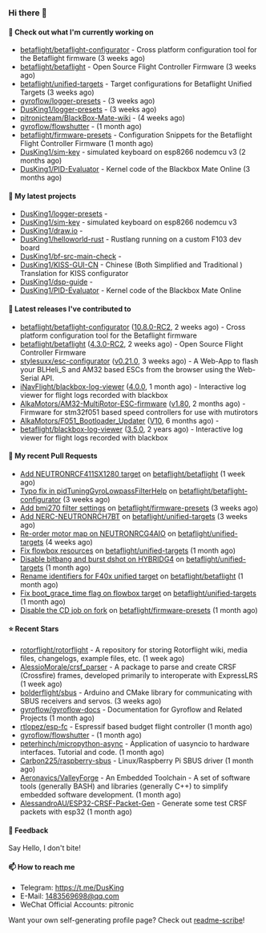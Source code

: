 ### Hi there 👋

#### 👷 Check out what I'm currently working on

- [betaflight/betaflight-configurator](https://github.com/betaflight/betaflight-configurator) - Cross platform configuration tool for the Betaflight firmware (3 weeks ago)
- [betaflight/betaflight](https://github.com/betaflight/betaflight) - Open Source Flight Controller Firmware (3 weeks ago)
- [betaflight/unified-targets](https://github.com/betaflight/unified-targets) - Target configurations for Betaflight Unified Targets (3 weeks ago)
- [gyroflow/logger-presets](https://github.com/gyroflow/logger-presets) -  (3 weeks ago)
- [DusKing1/logger-presets](https://github.com/DusKing1/logger-presets) -  (3 weeks ago)
- [pitronicteam/BlackBox-Mate-wiki](https://github.com/pitronicteam/BlackBox-Mate-wiki) -  (4 weeks ago)
- [gyroflow/flowshutter](https://github.com/gyroflow/flowshutter) -  (1 month ago)
- [betaflight/firmware-presets](https://github.com/betaflight/firmware-presets) - Configuration Snippets for the Betaflight Flight Controller Firmware (1 month ago)
- [DusKing1/sim-key](https://github.com/DusKing1/sim-key) - simulated keyboard on esp8266 nodemcu v3 (2 months ago)
- [DusKing1/PID-Evaluator](https://github.com/DusKing1/PID-Evaluator) - Kernel code of the Blackbox Mate Online (3 months ago)

#### 🌱 My latest projects

- [DusKing1/logger-presets](https://github.com/DusKing1/logger-presets) - 
- [DusKing1/sim-key](https://github.com/DusKing1/sim-key) - simulated keyboard on esp8266 nodemcu v3
- [DusKing1/draw.io](https://github.com/DusKing1/draw.io) - 
- [DusKing1/helloworld-rust](https://github.com/DusKing1/helloworld-rust) - Rustlang running on a custom F103 dev board
- [DusKing1/bf-src-main-check](https://github.com/DusKing1/bf-src-main-check) - 
- [DusKing1/KISS-GUI-CN](https://github.com/DusKing1/KISS-GUI-CN) - Chinese (Both Simplified and Traditional ) Translation for KISS configurator
- [DusKing1/dsp-guide](https://github.com/DusKing1/dsp-guide) - 
- [DusKing1/PID-Evaluator](https://github.com/DusKing1/PID-Evaluator) - Kernel code of the Blackbox Mate Online

#### 🔭 Latest releases I've contributed to

- [betaflight/betaflight-configurator](https://github.com/betaflight/betaflight-configurator) ([10.8.0-RC2](https://github.com/betaflight/betaflight-configurator/releases/tag/10.8.0-RC2), 2 weeks ago) - Cross platform configuration tool for the Betaflight firmware
- [betaflight/betaflight](https://github.com/betaflight/betaflight) ([4.3.0-RC2](https://github.com/betaflight/betaflight/releases/tag/4.3.0-RC2), 2 weeks ago) - Open Source Flight Controller Firmware
- [stylesuxx/esc-configurator](https://github.com/stylesuxx/esc-configurator) ([v0.21.0](https://github.com/stylesuxx/esc-configurator/releases/tag/v0.21.0), 3 weeks ago) - A Web-App to flash your BLHeli_S and AM32 based ESCs from the browser using the Web-Serial API.
- [iNavFlight/blackbox-log-viewer](https://github.com/iNavFlight/blackbox-log-viewer) ([4.0.0](https://github.com/iNavFlight/blackbox-log-viewer/releases/tag/4.0.0), 1 month ago) - Interactive log viewer for flight logs recorded with blackbox
- [AlkaMotors/AM32-MultiRotor-ESC-firmware](https://github.com/AlkaMotors/AM32-MultiRotor-ESC-firmware) ([v1.80](https://github.com/AlkaMotors/AM32-MultiRotor-ESC-firmware/releases/tag/v1.80), 2 months ago) - Firmware for stm32f051 based speed controllers for use with mutirotors
- [AlkaMotors/F051_Bootloader_Updater](https://github.com/AlkaMotors/F051_Bootloader_Updater) ([V10](https://github.com/AlkaMotors/F051_Bootloader_Updater/releases/tag/V10), 6 months ago) - 
- [betaflight/blackbox-log-viewer](https://github.com/betaflight/blackbox-log-viewer) ([3.5.0](https://github.com/betaflight/blackbox-log-viewer/releases/tag/3.5.0), 2 years ago) - Interactive log viewer for flight logs recorded with blackbox

#### 🔨 My recent Pull Requests

- [Add NEUTRONRCF411SX1280 target](https://github.com/betaflight/betaflight/pull/11301) on [betaflight/betaflight](https://github.com/betaflight/betaflight) (1 week ago)
- [Typo fix in pidTuningGyroLowpassFilterHelp](https://github.com/betaflight/betaflight-configurator/pull/2741) on [betaflight/betaflight-configurator](https://github.com/betaflight/betaflight-configurator) (3 weeks ago)
- [Add bmi270 filter settings](https://github.com/betaflight/firmware-presets/pull/141) on [betaflight/firmware-presets](https://github.com/betaflight/firmware-presets) (3 weeks ago)
- [Add NERC-NEUTRONRCH7BT](https://github.com/betaflight/unified-targets/pull/550) on [betaflight/unified-targets](https://github.com/betaflight/unified-targets) (3 weeks ago)
- [Re-order motor map on NEUTRONRCG4AIO](https://github.com/betaflight/unified-targets/pull/548) on [betaflight/unified-targets](https://github.com/betaflight/unified-targets) (4 weeks ago)
- [Fix flowbox resources](https://github.com/betaflight/unified-targets/pull/547) on [betaflight/unified-targets](https://github.com/betaflight/unified-targets) (1 month ago)
- [Disable bitbang and burst dshot on HYBRIDG4](https://github.com/betaflight/unified-targets/pull/545) on [betaflight/unified-targets](https://github.com/betaflight/unified-targets) (1 month ago)
- [Rename identifiers for F40x unified target](https://github.com/betaflight/betaflight/pull/11142) on [betaflight/betaflight](https://github.com/betaflight/betaflight) (1 month ago)
- [Fix boot_grace_time flag on flowbox target](https://github.com/betaflight/unified-targets/pull/538) on [betaflight/unified-targets](https://github.com/betaflight/unified-targets) (1 month ago)
- [Disable the CD job on fork](https://github.com/betaflight/firmware-presets/pull/104) on [betaflight/firmware-presets](https://github.com/betaflight/firmware-presets) (1 month ago)

#### ⭐ Recent Stars

- [rotorflight/rotorflight](https://github.com/rotorflight/rotorflight) - A repository for storing Rotorflight wiki, media files, changelogs, example files, etc. (1 week ago)
- [AlessioMorale/crsf_parser](https://github.com/AlessioMorale/crsf_parser) - A package to parse and create CRSF (Crossfire) frames, developed primarily to interoperate with ExpressLRS (1 week ago)
- [bolderflight/sbus](https://github.com/bolderflight/sbus) - Arduino and CMake library for communicating with SBUS receivers and servos. (3 weeks ago)
- [gyroflow/gyroflow-docs](https://github.com/gyroflow/gyroflow-docs) - Documentation for Gyroflow and Related Projects (1 month ago)
- [rtlopez/esp-fc](https://github.com/rtlopez/esp-fc) - Espressif based budget flight controller (1 month ago)
- [gyroflow/flowshutter](https://github.com/gyroflow/flowshutter) -  (1 month ago)
- [peterhinch/micropython-async](https://github.com/peterhinch/micropython-async) - Application of uasyncio to hardware interfaces. Tutorial and code. (1 month ago)
- [Carbon225/raspberry-sbus](https://github.com/Carbon225/raspberry-sbus) - Linux/Raspberry Pi SBUS driver (1 month ago)
- [Aeronavics/ValleyForge](https://github.com/Aeronavics/ValleyForge) - An Embedded Toolchain - A set of software tools (generally BASH) and libraries (generally C&#43;&#43;) to simplify embedded software development. (1 month ago)
- [AlessandroAU/ESP32-CRSF-Packet-Gen](https://github.com/AlessandroAU/ESP32-CRSF-Packet-Gen) - Generate some test CRSF packets with esp32 (1 month ago)

#### 💬 Feedback

Say Hello, I don't bite!

#### 📫 How to reach me

- Telegram: https://t.me/DusKing
- E-Mail: 1483569698@qq.com
- WeChat Official Accounts: pitronic

Want your own self-generating profile page? Check out [readme-scribe](https://github.com/muesli/readme-scribe)!
